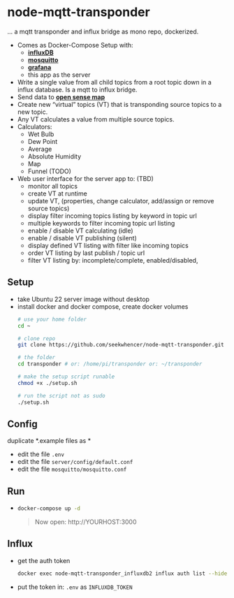 # node-mqtt-transponder

... a mqtt transponder and influx bridge as mono repo, dockerized.

- Comes as Docker-Compose Setup with:
  - **[influxDB]()**
  - **[mosquitto]()**
  - **[grafana]()**
  - this app as the server
- Write a single value from all child topics from a root topic down in a influx database. Is a mqtt to influx bridge.
- Send data to **[open sense map](opensensemap.org)**
- Create new “virtual” topics (VT) that is transponding source topics to a new topic.
- Any VT calculates a value from multiple source topics.
- Calculators:
  - Wet Bulb
  - Dew Point
  - Average
  - Absolute Humidity
  - Map
  - Funnel (TODO)
- Web user interface for the server app to: (TBD)
  - monitor all topics
  - create VT at runtime
  - update VT, (properties, change calculator,  add/assign or remove source topics)
  - display filter incoming topics listing by keyword in topic url
  - multiple keywords to filter incoming topic url listing
  - enable / disable VT calculating (idle)
  - enable / disable VT publishing (silent)
  - display defined VT  listing with filter like incoming topics
  - order VT listing by last publish / topic url
  - filter VT listing by: incomplete/complete, enabled/disabled,  

## Setup
- take Ubuntu 22 server image without desktop
- install docker and docker compose, create docker volumes
    ```bash
    # use your home folder
    cd ~
    
    # clone repo
    git clone https://github.com/seekwhencer/node-mqtt-transponder.git transponder
    
    # the folder
    cd transponder # or: /home/pi/transponder or: ~/transponder
    
    # make the setup script runable
    chmod +x ./setup.sh
    
    # run the script not as sudo
    ./setup.sh
    ```

## Config

duplicate *.example files as *

- edit the file `.env`
- edit the file `server/config/default.conf`
- edit the file `mosquitto/mosquitto.conf`

## Run

- ```bash
  docker-compose up -d
  ```
  > Now open: http://YOURHOST:3000

## Influx

- get the auth token

    ```bash
    docker exec node-mqtt-transponder_influxdb2 influx auth list --hide-headers | cut -f 3
    ```

- put the token in: `.env` as `INFLUXDB_TOKEN`